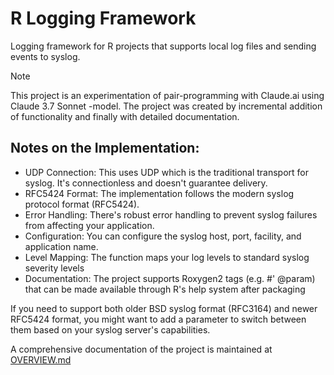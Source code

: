 # R Logging Framework

Logging framework for R projects that supports local log files and sending events to syslog.

> [!NOTE]
> This project is an experimentation of pair-programming with Claude.ai using Claude 3.7 Sonnet -model.
> The project was created by incremental addition of functionality and finally with detailed documentation.

## Notes on the Implementation:

* UDP Connection: This uses UDP which is the traditional transport for syslog. It's connectionless and doesn't guarantee delivery.
* RFC5424 Format: The implementation follows the modern syslog protocol format (RFC5424).
* Error Handling: There's robust error handling to prevent syslog failures from affecting your application.
* Configuration: You can configure the syslog host, port, facility, and application name.
* Level Mapping: The function maps your log levels to standard syslog severity levels
* Documentation: The project supports Roxygen2 tags (e.g. #' @param) that can be made available through R's help system after packaging

If you need to support both older BSD syslog format (RFC3164) and newer RFC5424 format, you might want to add a parameter to switch between them based on your syslog server's capabilities.

A comprehensive documentation of the project is maintained at [OVERVIEW.md](OVERVIEW.md)


